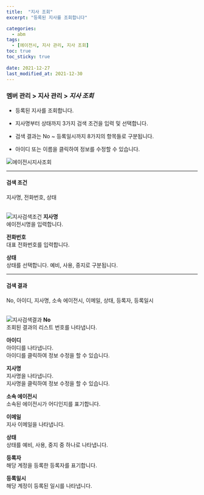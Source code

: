 ```yaml
---
title:  "지사 조회"
excerpt: "등록된 지사를 조회합니다"

categories:
  - abm
tags:
  - [에이전시, 지사 관리, 지사 조회]
toc: true
toc_sticky: true
 
date: 2021-12-27
last_modified_at: 2021-12-30
---
```

### 멤버 관리 > 지사 관리 > *지사 조회*
- 등록된 지사를 조회합니다.

- 지사명부터 상태까지 3가지 검색 조건을 입력 및 선택합니다.

- 검색 결과는 No ~ 등록일시까지 8가지의 항목들로 구분됩니다.

- 아이디 또는 이름을 클릭하여 정보를 수정할 수 있습니다.

![에이전시지사조회](https://user-images.githubusercontent.com/95394003/147618367-63d58f68-459e-4853-bbc9-fb44686633f9.jpeg)
<br>

---

#### 검색 조건
지사명, 전화번호, 상태<br>
<br>

![지사검색조건](https://user-images.githubusercontent.com/95394003/147035345-d81a2551-c042-40be-a5cf-071d1c24d44f.jpeg)
**지사명**<br>
에이전시명을 입력합니다.

**전화번호**<br>
대표 전화번호를 입력합니다.

**상태**<br>
상태를 선택합니다. 예비, 사용, 중지로 구분됩니다.
<br>

---

#### 검색 결과
No, 아이디, 지사명, 소속 에이전시, 이메일, 상태, 등록자, 등록일시<br>
<br>

![지사검색결과](https://user-images.githubusercontent.com/95394003/147035365-6753bd65-6c75-4d36-be6d-23b6bf86132c.jpeg)
**No**<br>
조회된 결과의 리스트 번호를 나타냅니다.

**아이디**<br>
아이디를 나타냅니다.<br>
아이디를 클릭하여 정보 수정을 할 수 있습니다.

**지사명**<br>
지사명을 나타냅니다.<br>
지사명을 클릭하여 정보 수정을 할 수 있습니다.

**소속 에이전시**<br>
소속된 에이전시가 어디인지를 표기합니다.

**이메일**<br>
지사 이메일을 나타냅니다.

**상태**<br>
상태를 예비, 사용, 중지 중 하나로 나타냅니다.

**등록자**<br>
해당 계정을 등록한 등록자를 표기합니다.

**등록일시**<br>
해당 계정이 등록된 일시를 나타냅니다.
